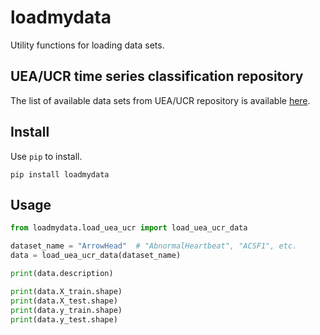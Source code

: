 # loadmydata
Utility functions for loading data sets.

## UEA/UCR time series classification repository

The list of available data sets from UEA/UCR repository is available [here](http://www.timeseriesclassification.com/dataset.php).

## Install

Use `pip` to install.

```
pip install loadmydata
```

## Usage

```python
from loadmydata.load_uea_ucr import load_uea_ucr_data

dataset_name = "ArrowHead"  # "AbnormalHeartbeat", "ACSF1", etc. 
data = load_uea_ucr_data(dataset_name) 

print(data.description)

print(data.X_train.shape)
print(data.X_test.shape)
print(data.y_train.shape)
print(data.y_test.shape)
```